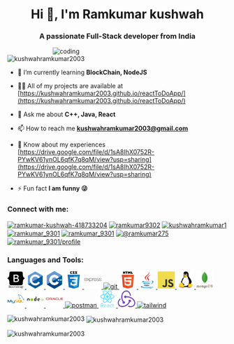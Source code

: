 <h1 align="center">Hi 👋, I'm Ramkumar kushwah</h1>
<h3 align="center">A passionate Full-Stack developer from India</h3>
<img align="right" alt="coding" width="400px" src="https://tenor.com/en-GB/view/coding-gif-24625099.gif"/>
<p align="left"> <img src="https://komarev.com/ghpvc/?username=kushwahramkumar2003&label=Profile%20views&color=0e75b6&style=flat" alt="kushwahramkumar2003" /> </p>

- 🌱 I’m currently learning **BlockChain, NodeJS**

- 👨‍💻 All of my projects are available at [https://kushwahramkumar2003.github.io/reactToDoApp/](https://kushwahramkumar2003.github.io/reactToDoApp/)

- 💬 Ask me about **C++, Java, React**

- 📫 How to reach me **kushwahramkumar2003@gmail.com**

- 📄 Know about my experiences [https://drive.google.com/file/d/1sA8IhX0752R-PYwKV61ynOL6qfK7q8qM/view?usp=sharing](https://drive.google.com/file/d/1sA8IhX0752R-PYwKV61ynOL6qfK7q8qM/view?usp=sharing)

- ⚡ Fun fact **I am funny 😜**

<h3 align="left">Connect with me:</h3>
<p align="left">
<a href="https://linkedin.com/in/ramkumar-kushwah-418733204" target="blank"><img align="center" src="https://raw.githubusercontent.com/rahuldkjain/github-profile-readme-generator/master/src/images/icons/Social/linked-in-alt.svg" alt="ramkumar-kushwah-418733204" height="30" width="40" /></a>
<a href="https://www.codechef.com/users/ramkumar9302" target="blank"><img align="center" src="https://cdn.jsdelivr.net/npm/simple-icons@3.1.0/icons/codechef.svg" alt="ramkumar9302" height="30" width="40" /></a>
<a href="https://www.hackerrank.com/kushwahramkumar1" target="blank"><img align="center" src="https://raw.githubusercontent.com/rahuldkjain/github-profile-readme-generator/master/src/images/icons/Social/hackerrank.svg" alt="kushwahramkumar1" height="30" width="40" /></a>
<a href="https://codeforces.com/profile/ramkumar_9301" target="blank"><img align="center" src="https://raw.githubusercontent.com/rahuldkjain/github-profile-readme-generator/master/src/images/icons/Social/codeforces.svg" alt="ramkumar_9301" height="30" width="40" /></a>
<a href="https://www.leetcode.com/ramkumar_9301" target="blank"><img align="center" src="https://raw.githubusercontent.com/rahuldkjain/github-profile-readme-generator/master/src/images/icons/Social/leet-code.svg" alt="ramkumar_9301" height="30" width="40" /></a>
<a href="https://www.hackerearth.com/@ramkumar275" target="blank"><img align="center" src="https://raw.githubusercontent.com/rahuldkjain/github-profile-readme-generator/master/src/images/icons/Social/hackerearth.svg" alt="@ramkumar275" height="30" width="40" /></a>
<a href="https://auth.geeksforgeeks.org/user/ramkumar_9301/profile" target="blank"><img align="center" src="https://raw.githubusercontent.com/rahuldkjain/github-profile-readme-generator/master/src/images/icons/Social/geeks-for-geeks.svg" alt="ramkumar_9301/profile" height="30" width="40" /></a>
</p>

<h3 align="left">Languages and Tools:</h3>
<p align="left"> <a href="https://getbootstrap.com" target="_blank" rel="noreferrer"> <img src="https://raw.githubusercontent.com/devicons/devicon/master/icons/bootstrap/bootstrap-plain-wordmark.svg" alt="bootstrap" width="40" height="40"/> </a> <a href="https://www.cprogramming.com/" target="_blank" rel="noreferrer"> <img src="https://raw.githubusercontent.com/devicons/devicon/master/icons/c/c-original.svg" alt="c" width="40" height="40"/> </a> <a href="https://www.w3schools.com/cpp/" target="_blank" rel="noreferrer"> <img src="https://raw.githubusercontent.com/devicons/devicon/master/icons/cplusplus/cplusplus-original.svg" alt="cplusplus" width="40" height="40"/> </a> <a href="https://www.w3schools.com/css/" target="_blank" rel="noreferrer"> <img src="https://raw.githubusercontent.com/devicons/devicon/master/icons/css3/css3-original-wordmark.svg" alt="css3" width="40" height="40"/> </a> <a href="https://expressjs.com" target="_blank" rel="noreferrer"> <img src="https://raw.githubusercontent.com/devicons/devicon/master/icons/express/express-original-wordmark.svg" alt="express" width="40" height="40"/> </a> <a href="https://git-scm.com/" target="_blank" rel="noreferrer"> <img src="https://www.vectorlogo.zone/logos/git-scm/git-scm-icon.svg" alt="git" width="40" height="40"/> </a> <a href="https://www.w3.org/html/" target="_blank" rel="noreferrer"> <img src="https://raw.githubusercontent.com/devicons/devicon/master/icons/html5/html5-original-wordmark.svg" alt="html5" width="40" height="40"/> </a> <a href="https://www.java.com" target="_blank" rel="noreferrer"> <img src="https://raw.githubusercontent.com/devicons/devicon/master/icons/java/java-original.svg" alt="java" width="40" height="40"/> </a> <a href="https://developer.mozilla.org/en-US/docs/Web/JavaScript" target="_blank" rel="noreferrer"> <img src="https://raw.githubusercontent.com/devicons/devicon/master/icons/javascript/javascript-original.svg" alt="javascript" width="40" height="40"/> </a> <a href="https://www.linux.org/" target="_blank" rel="noreferrer"> <img src="https://raw.githubusercontent.com/devicons/devicon/master/icons/linux/linux-original.svg" alt="linux" width="40" height="40"/> </a> <a href="https://www.mongodb.com/" target="_blank" rel="noreferrer"> <img src="https://raw.githubusercontent.com/devicons/devicon/master/icons/mongodb/mongodb-original-wordmark.svg" alt="mongodb" width="40" height="40"/> </a> <a href="https://www.mysql.com/" target="_blank" rel="noreferrer"> <img src="https://raw.githubusercontent.com/devicons/devicon/master/icons/mysql/mysql-original-wordmark.svg" alt="mysql" width="40" height="40"/> </a> <a href="https://nodejs.org" target="_blank" rel="noreferrer"> <img src="https://raw.githubusercontent.com/devicons/devicon/master/icons/nodejs/nodejs-original-wordmark.svg" alt="nodejs" width="40" height="40"/> </a> <a href="https://www.oracle.com/" target="_blank" rel="noreferrer"> <img src="https://raw.githubusercontent.com/devicons/devicon/master/icons/oracle/oracle-original.svg" alt="oracle" width="40" height="40"/> </a> <a href="https://postman.com" target="_blank" rel="noreferrer"> <img src="https://www.vectorlogo.zone/logos/getpostman/getpostman-icon.svg" alt="postman" width="40" height="40"/> </a> <a href="https://reactjs.org/" target="_blank" rel="noreferrer"> <img src="https://raw.githubusercontent.com/devicons/devicon/master/icons/react/react-original-wordmark.svg" alt="react" width="40" height="40"/> </a> <a href="https://redux.js.org" target="_blank" rel="noreferrer"> <img src="https://raw.githubusercontent.com/devicons/devicon/master/icons/redux/redux-original.svg" alt="redux" width="40" height="40"/> </a> <a href="https://tailwindcss.com/" target="_blank" rel="noreferrer"> <img src="https://www.vectorlogo.zone/logos/tailwindcss/tailwindcss-icon.svg" alt="tailwind" width="40" height="40"/> </a> </p>

<p><img align="left" src="https://github-readme-stats.vercel.app/api/top-langs?username=kushwahramkumar2003&show_icons=true&locale=en&layout=compact" alt="kushwahramkumar2003" /></p>

<p>&nbsp;<img align="center" src="https://github-readme-stats.vercel.app/api?username=kushwahramkumar2003&show_icons=true&locale=en" alt="kushwahramkumar2003" /></p>

<p><img align="center" src="https://github-readme-streak-stats.herokuapp.com/?user=kushwahramkumar2003&" alt="kushwahramkumar2003" /></p>
